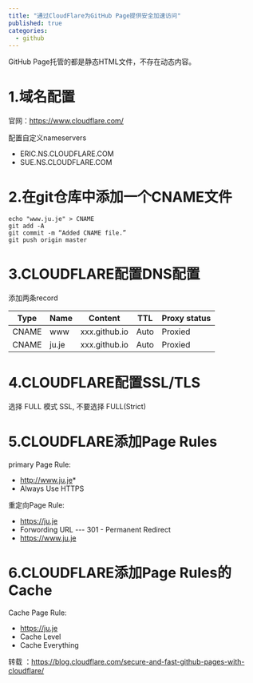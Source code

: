 ```yaml
---
title: "通过CloudFlare为GitHub Page提供安全加速访问"
published: true
categories: 
  - github
---
```

GitHub Page托管的都是静态HTML文件，不存在动态内容。

# 1.域名配置

官网：https://www.cloudflare.com/

配置自定义nameservers

- ERIC.NS.CLOUDFLARE.COM
- SUE.NS.CLOUDFLARE.COM

# 2.在git仓库中添加一个CNAME文件

```
echo "www.ju.je" > CNAME
git add -A
git commit -m “Added CNAME file.”
git push origin master
```

# 3.CLOUDFLARE配置DNS配置

添加两条record

| Type | Name | Content | TTL | Proxy status |
| --- | --- | --- | --- | --- |
| CNAME | www | xxx.github.io | Auto | Proxied |
| CNAME | ju.je | xxx.github.io | Auto | Proxied |

# 4.CLOUDFLARE配置SSL/TLS

选择 FULL 模式 SSL, 不要选择 FULL(Strict)

# 5.CLOUDFLARE添加Page Rules

primary Page Rule: 
- http://www.ju.je* 
- Always Use HTTPS

重定向Page Rule: 
- https://ju.je
- Forwording URL  --- 301 - Permanent Redirect
- https://www.ju.je 

# 6.CLOUDFLARE添加Page Rules的Cache

Cache Page Rule: 
- https://ju.je
- Cache Level
- Cache Everything



转载 ：https://blog.cloudflare.com/secure-and-fast-github-pages-with-cloudflare/